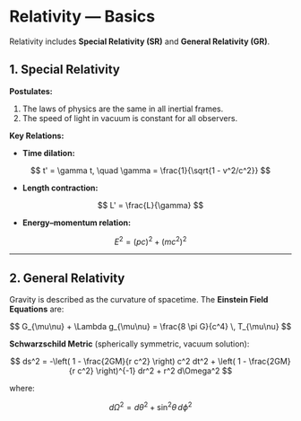
# Relativity — Basics

Relativity includes **Special Relativity (SR)** and **General Relativity (GR)**.

## 1. Special Relativity

**Postulates:**
1. The laws of physics are the same in all inertial frames.
2. The speed of light in vacuum is constant for all observers.

**Key Relations:**

- **Time dilation:**

$$
t' = \gamma t, \quad \gamma = \frac{1}{\sqrt{1 - v^2/c^2}}
$$

- **Length contraction:**

$$
L' = \frac{L}{\gamma}
$$

- **Energy–momentum relation:**

$$
E^2 = (pc)^2 + (mc^2)^2
$$

---

## 2. General Relativity

Gravity is described as the curvature of spacetime. The **Einstein Field Equations** are:

$$
G_{\mu\nu} + \Lambda g_{\mu\nu} = \frac{8 \pi G}{c^4} \, T_{\mu\nu}
$$

**Schwarzschild Metric** (spherically symmetric, vacuum solution):

$$
ds^2 = -\left( 1 - \frac{2GM}{r c^2} \right) c^2 dt^2
       + \left( 1 - \frac{2GM}{r c^2} \right)^{-1} dr^2
       + r^2 d\Omega^2
$$

where:

$$
d\Omega^2 = d\theta^2 + \sin^2\theta \, d\phi^2
$$

